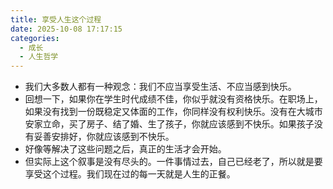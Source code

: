 ```yaml
---
title: 享受人生这个过程
date: 2025-10-08 17:17:15
categories:
  - 成长
  - 人生哲学
---
```

- 我们大多数人都有一种观念：我们不应当享受生活、不应当感到快乐。
- 回想一下，如果你在学生时代成绩不佳，你似乎就没有资格快乐。在职场上，如果没有找到一份既稳定又体面的工作，你同样没有权利快乐。没有在大城市安家立命，买了房子、结了婚、生了孩子，你就应该感到不快乐。如果孩子没有妥善安排好，你就应该感到不快乐。
- 好像等解决了这些问题之后，真正的生活才会开始。
- 但实际上这个叙事是没有尽头的。一件事情过去，自己已经老了，所以就是要享受这个过程。我们现在过的每一天就是人生的正餐。